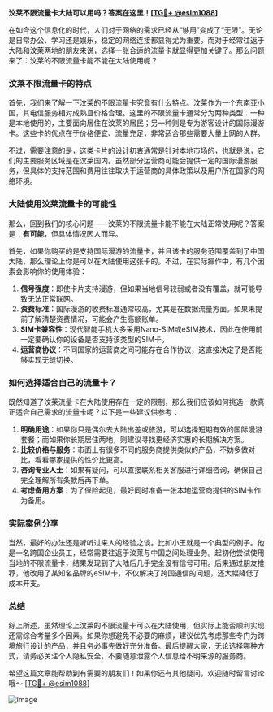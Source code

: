 **汶莱不限流量卡大陆可以用吗？答案在这里！[[TG💪+ @esim1088](https://t.me/s/esim1088)]**

在如今这个信息化的时代，人们对于网络的需求已经从“够用”变成了“无限”。无论是日常办公、学习还是娱乐，稳定的网络连接都显得尤为重要。而对于经常往返于大陆和汶莱两地的朋友来说，选择一张合适的流量卡就显得更加关键了。那么问题来了：汶莱的不限流量卡能不能在大陆使用呢？

### 汶莱不限流量卡的特点

首先，我们来了解一下汶莱的不限流量卡究竟有什么特点。汶莱作为一个东南亚小国，其电信服务相对成熟且价格合理。这里的不限流量卡通常分为两种类型：一种是本地使用的，主要面向居住在汶莱的居民；另一种则是专为游客设计的国际漫游卡。这些卡的优点在于价格便宜、流量充足，非常适合那些需要大量上网的人群。

不过，需要注意的是，这类卡片的设计初衷通常是针对本地市场的，也就是说，它们的主要服务区域是在汶莱国内。虽然部分运营商可能会提供一定的国际漫游服务，但具体的支持范围和费用往往取决于运营商的具体政策以及用户所在国家的网络环境。

### 大陆使用汶莱流量卡的可能性

那么，回到我们的核心问题——汶莱的不限流量卡能不能在大陆正常使用呢？答案是：**有可能**，但具体情况因人而异。

首先，如果你购买的是支持国际漫游的流量卡，并且该卡的服务范围覆盖到了中国大陆，那么理论上你是可以在大陆使用这张卡的。不过，在实际操作中，有几个因素会影响你的使用体验：

1. **信号强度**：即使卡片支持漫游，但如果当地信号较弱或者没有覆盖，就可能导致无法正常联网。
2. **资费标准**：国际漫游的收费标准通常较高，尤其是在数据流量方面。如果未提前了解清楚资费情况，可能会产生高额账单。
3. **SIM卡兼容性**：现代智能手机大多采用Nano-SIM或eSIM技术，因此在使用前一定要确认你的设备是否支持该类型的SIM卡。
4. **运营商协议**：不同国家的运营商之间可能存在合作协议，这直接决定了是否能够实现无缝切换。

### 如何选择适合自己的流量卡？

既然知道了汶莱流量卡在大陆使用存在一定的限制，那么我们应该如何挑选一款真正适合自己需求的流量卡呢？以下是一些建议供参考：

1. **明确用途**：如果你只是偶尔去大陆出差或旅游，可以选择短期有效的国际漫游套餐；而如果你长期居住两地，则建议寻找更经济实惠的长期解决方案。
2. **比较价格与服务**：市面上有很多不同的服务商提供类似的产品，不妨多做对比，看看哪家提供的性价比更高。
3. **咨询专业人士**：如果有疑问，可以直接联系相关客服进行详细咨询，确保自己完全理解所有条款后再下单。
4. **考虑备用方案**：为了保险起见，最好同时准备一张本地运营商提供的SIM卡作为备用。

### 实际案例分享

当然，最好的办法还是听听过来人的经验之谈。比如小王就是一个典型的例子。他是一名跨国企业员工，经常需要往返于汶莱与中国之间处理业务。起初他尝试使用当地的不限流量卡，结果发现到了大陆后几乎完全没有信号可用。后来通过朋友推荐，他改用了某知名品牌的eSIM卡，不仅解决了跨国通信的问题，还大幅降低了成本开支。

### 总结

综上所述，虽然理论上汶莱的不限流量卡可以在大陆使用，但实际上能否顺利实现还需综合考量多个因素。如果你想避免不必要的麻烦，建议优先考虑那些专门为跨境旅行设计的产品，并且务必事先做好充分准备。最后提醒大家，无论选择哪种方式，请务必关注个人隐私安全，不要随意泄露个人信息给不明来源的服务商。

希望这篇文章能帮助到有需要的朋友们！如果你还有其他疑问，欢迎随时留言讨论哦～ [[TG💪+ @esim1088](https://t.me/s/esim1088)]  

![Image](https://i.postimg.cc/4NQfJmqS/Snipaste-2025-05-13-00-14-12.png)